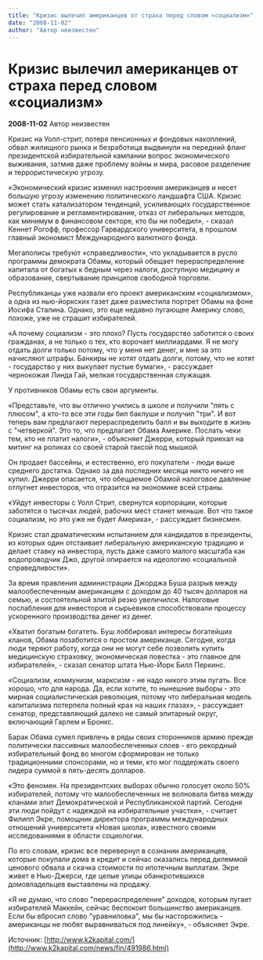 ```yaml
---
title: "Кризис вылечил американцев от страха перед словом «социализм»"
date: "2008-11-02"
author: "Автор неизвестен"
---
```


# Кризис вылечил американцев от страха перед словом «социализм»

**2008-11-02** Автор неизвестен

Кризис на Уолл-стрит, потеря пенсионных и фондовых накоплений, обвал жилищного рынка и безработица выдвинули на передний фланг президентской избирательной кампании вопрос экономического выживания, затмив даже проблему войны и мира, расовое разделение и террористическую угрозу.

«Экономический кризис изменил настроения американцев и несет большую угрозу изменению политического ландшафта США. Кризис может стать катализатором тенденций, усиливающих государственное регулирование и регламентирование, отказ от либеральных методов, как минимум в финансовом секторе, кто бы ни победил», - сказал Кеннет Рогофф, профессор Гарвардского университета, в прошлом главный экономист Международного валютного фонда.

Мегаполисы требуют «справедливости», что укладывается в русло программы демократа Обамы, который обещает перераспределение капитала от богатых к бедным через налоги, доступную медицину и образование, свертывание принципов свободной торговли.

Республиканцы уже назвали его проект американским «социализмом», а одна из нью-йоркских газет даже разместила портрет Обамы на фоне Иосифа Сталина. Однако, это еще недавно пугающее Америку слово, похоже, уже не страшит избирателей.

«А почему социализм - это плохо? Пусть государство заботится о своих гражданах, а не только о тех, кто ворочает миллиардами. Я не могу отдать долги только потому, что у меня нет денег, и мне за это начисляют штрафы. Банкиры не хотят отдать долги, потому, что не хотят - государство у них выкупает пустые бумаги», - рассуждает чернокожая Линда Гай, мелкая государственная служащая.

У противников Обамы есть свои аргументы.

«Представьте, что вы отлично учились в школе и получили "пять с плюсом", а кто-то все эти годы бил баклуши и получил "три". И вот теперь вам предлагают перераспределить балл и вы выходите в жизнь с "четверкой". Это то, что предлагает Обама Америке. Послать чеки тем, кто не платит налоги», - объясняет Джерри, который приехал на митинг на роликах со своей старой таксой под мышкой.

Он продает бассейны, и естественно, его покупатели - люди выше среднего достатка. Однако за два последних месяца никто ничего не купил. Джерри опасается, что обещаемое Обамой налоговое давление отпугнет инвесторов, что отразится на экономике всей страны.

«Уйдут инвесторы с Уолл Стрит, свернутся корпорации, которые заботятся о тысячах людей, рабочих мест станет меньше. Вот что такое социализм, но это уже не будет Америка», - рассуждает бизнесмен.

Кризис стал драматическим испытанием для кандидатов в президенты, из которых один отстаивает либеральную американскую традицию и делает ставку на инвестора, пусть даже самого малого масштаба как водопроводчик Джо, другой опирается на идеологию «социальной справедливости».

За время правления администрации Джорджа Буша разрыв между малообеспеченным американцем с доходом до 40 тысяч долларов на семью, и состоятельной элитой резко увеличился. Налоговые послабления для инвесторов и сырьевиков способствовали процессу ускоренного производства денег из денег.

«Хватит богатым богатеть. Буш лоббировал интересы богатейших кланов, Обама позаботится о простом американце. Сегодня, когда люди теряют работу, когда они не могут себе позволить купить медицинскую страховку, экономическая повестка - это главное для избирателей», - сказал сенатор штата Нью-Йорк Билл Перкинс.

«Социализм, коммунизм, марксизм - не надо никого этим пугать. Все хорошо, что для народа. Да, если хотите, то нынешние выборы - это мирная социалистическая революция, потому что либеральная модель капитализма потерпела полный крах на наших глазах», - рассуждает сенатор, представляющий далеко не самый элитарный округ, включающий Гарлем и Бронкс.

Барак Обама сумел привлечь в ряды своих сторонников армию прежде политически пассивных малообеспеченных слоев - его рекордный избирательный фонд во многом сформирован не только традиционными спонсорами, но и теми, кто мог поддержать своего лидера суммой в пять-десять долларов.

«Это феномен. На президентских выборах обычно голосует около 50% избирателей, потому что малообеспеченных не волновала битва между кланами элит Демократической и Республиканской партий. Сегодня эти люди пойдут с надеждой на избирательные участки», - считает Филипп Экре, помощник директора программы международных отношений университета «Новая школа», известного своими исследованиями в области социологии.

По его словам, кризис все перевернул в сознании американцев, которые покупали дома в кредит и сейчас оказались перед дилеммой ценового обвала и скачка стоимости по ипотечным выплатам. Экре живет в Нью-Джерси, где целые улицы обанкротившихся домовладельцев выставлены на продажу.

«Я не думаю, что слово "перераспределение" доходов, которым пугает избирателей Маккейн, сейчас беспокоит большинство американцев. Если бы вбросил слово "уравниловка", мы бы насторожились - американцы не любят выравниваться под линейку», - объясняет Экре.

Источник: [http://www.k2kapital.com/](http://www.k2kapital.com/news/fin/491986.html)